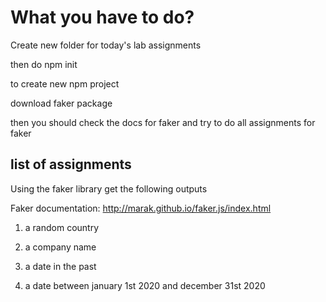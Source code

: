 # What you have to do?

Create new folder for today's lab assignments

then do npm init

to create new npm project

download faker package

then you should check the docs for faker and try to do all assignments for faker

## list of assignments

Using the faker library get the following outputs

Faker documentation: http://marak.github.io/faker.js/index.html

1. a random country

2. a company name

3. a date in the past

4. a date between january 1st 2020 and december 31st 2020

